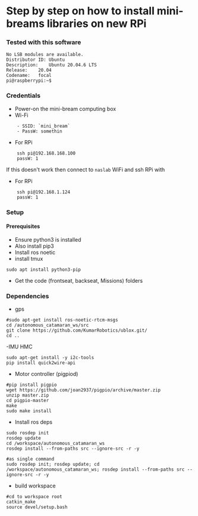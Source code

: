 # Step by step on how to install mini-breams libraries on new RPi

### Tested with this software
    No LSB modules are available.
    Distributor ID:	Ubuntu
    Description:	Ubuntu 20.04.6 LTS
    Release:	20.04
    Codename:	focal
    pi@raspberrypi:~$ 

### Credentials
- Power-on the mini-bream computing box
- Wi-Fi
```shell
    - SSID: `mini_bream`
    - PassW: somethin
```
- For RPi
```shell
    ssh pi@192.168.168.100
    passW: 1
```
If this doesn't work then connect to `naslab` WiFi and ssh RPi with 
- For RPi
```shell
    ssh pi@192.168.1.124
    passW: 1
```
### Setup
#### Prerequisites
- Ensure python3 is installed
- Also install pip3
- Install ros noetic
- install tmux
```shell
sudo apt install python3-pip
```

- Get the code (frontseat, backseat, Missions) folders

### Dependencies
- gps
```shell
#sudo apt-get install ros-noetic-rtcm-msgs
cd /autonomous_catamaran_ws/src
git clone https://github.com/KumarRobotics/ublox.git/
cd ..
```
-IMU HMC
```shell
sudo apt-get install -y i2c-tools
pip install quick2wire-api
```
- Motor controller (pigpiod)
```shell
#pip install pigpio
wget https://github.com/joan2937/pigpio/archive/master.zip
unzip master.zip
cd pigpio-master
make
sudo make install
```

- Install ros deps

```shell
sudo rosdep init
rosdep update
cd /workspace/autonomous_catamaran_ws
rosdep install --from-paths src --ignore-src -r -y

#as single command
sudo rosdep init; rosdep update; cd /workspace/autonomous_catamaran_ws; rosdep install --from-paths src --ignore-src -r -y
```
- build workspace
```shell
#cd to workspace root
catkin_make 
source devel/setup.bash
```